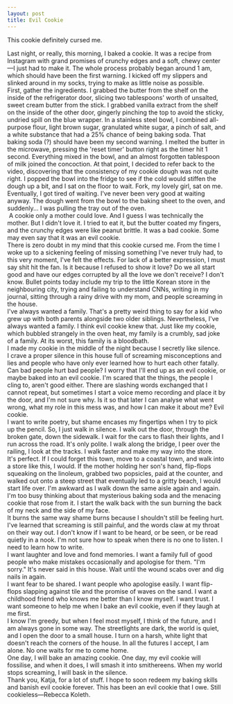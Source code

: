 ```yaml
---
layout: post
title: Evil Cookie
---
```


This cookie definitely cursed me.

<!--more-->

<div class= "indent"> Last night, or really, this morning, I baked a cookie. It was a recipe from Instagram with grand promises of crunchy edges and a soft, chewy center—I just had to make it. The whole process probably began around 1 am, which should have been the first warning. I kicked off my slippers and slinked around in my socks, trying to make as little noise as possible.</div>
<div class= "indent">First, gather the ingredients. I grabbed the butter from the shelf on the inside of the refrigerator door, slicing two tablespoons' worth of unsalted, sweet cream butter from the stick. I grabbed vanilla extract from the shelf on the inside of the other door, gingerly pinching the top to avoid the sticky, undried spill on the blue wrapper. In a stainless steel bowl, I combined all-purpose flour, light brown sugar, granulated white sugar, a pinch of salt, and a white substance that had a 25% chance of being baking soda. That baking soda (?) should have been my second warning. I melted the butter in the microwave, pressing the 'reset timer' button right as the timer hit 1 second. Everything mixed in the bowl, and an almost forgotten tablespoon of milk joined the concoction. At that point, I decided to refer back to the video, discovering that the consistency of my cookie dough was not quite right. I popped the bowl into the fridge to see if the cold would stiffen the dough up a bit, and I sat on the floor to wait. Fork, my lovely girl, sat on me. Eventually, I got tired of waiting. I've never been very good at waiting anyway. The dough went from the bowl to the baking sheet to the oven, and suddenly... I was pulling the tray out of the oven.</div> 
<div class= "indent"> <img src="/assets/IMG_0204.png" alt=""> A cookie only a mother could love. And I guess I was technically the mother. But I didn't love it. I tried to eat it, but the butter coated my fingers, and the crunchy edges were like peanut brittle. It was a bad cookie. Some may even say that it was an evil cookie.</div>
<div class= "indent"> There is zero doubt in my mind that this cookie cursed me. From the time I woke up to a sickening feeling of missing something I've never truly had, to this very moment, I've felt the effects. For lack of a better expression, I must say shit hit the fan. Is it because I refused to show it love? Do we all start good and have our edges corrupted by all the love we don't receive? I don't know. Bullet points today include my trip to the little Korean store in the neighbouring city, trying and failing to understand CNNs, writing in my journal, sitting through a rainy drive with my mom, and people screaming in the house.</div>
<div class= "indent"> I've always wanted a family. That's a pretty weird thing to say for a kid who grew up with both parents alongside two older siblings. Nevertheless, I've always wanted a family. I think evil cookie knew that. Just like my cookie, which bubbled strangely in the oven heat, my family is a crumbly, sad joke of a family. At its worst, this family is a bloodbath.</div>
<div class= "indent"> I made my cookie in the middle of the night because I secretly like silence.</div>
<div class= "indent"> I crave a proper silence in this house full of screaming misconceptions and lies and people who have only ever learned how to hurt each other fatally. Can bad people hurt bad people? I worry that I'll end up as an evil cookie, or maybe baked into an evil cookie. I'm scared that the things, the people I cling to, aren't good either. There are slashing words exchanged that I cannot repeat, but sometimes I start a voice memo recording and place it by the door, and I'm not sure why. Is it so that later I can analyse what went wrong, what my role in this mess was, and how I can make it about me? Evil cookie.</div>
<div class= "indent"> I want to write poetry, but shame encases my fingertips when I try to pick up the pencil. So, I just walk in silence. I walk out the door, through the broken gate, down the sidewalk. I wait for the cars to flash their lights, and I run across the road. It's only polite. I walk along the bridge, I peer over the railing, I look at the tracks. I walk faster and make my way into the store.</div>
<div class= "indent"> It's perfect. If I could forget this town, move to a coastal town, and walk into a store like this, I would. If the mother holding her son's hand, flip-flops squeaking on the linoleum, grabbed two popsicles, paid at the counter, and walked out onto a steep street that eventually led to a gritty beach, I would start life over. I'm awkward as I walk down the same aisle again and again. I'm too busy thinking about that mysterious baking soda and the menacing cookie that rose from it. I start the walk back with the sun burning the back of my neck and the side of my face.</div>
<div class= "indent"> It burns the same way shame burns because I shouldn't still be feeling hurt. I've learned that screaming is still painful, and the words claw at my throat on their way out. I don't know if I want to be heard, or be seen, or be read quietly in a nook. I'm not sure how to speak when there is no one to listen. I need to learn how to write.</div>
<div class= "indent"> I want laughter and love and fond memories. I want a family full of good people who make mistakes occasionally and apologise for them. "I'm sorry." It's never said in this house. Wait until the wound scabs over and dig nails in again.</div>
<div class= "indent"> I want fear to be shared. I want people who apologise easily. I want flip-flops slapping against tile and the promise of waves on the sand. I want a childhood friend who knows me better than I know myself. I want trust. I want someone to help me when I bake an evil cookie, even if they laugh at me first.</div>
<div class= "indent"> I know I'm greedy, but when I feel most myself, I think of the future, and I am always gone in some way. The streetlights are dark, the world is quiet, and I open the door to a small house. I turn on a harsh, white light that doesn't reach the corners of the house. In all the futures I accept, I am alone. No one waits for me to come home.</div>
<div class= "indent"> One day, I will bake an amazing cookie. One day, my evil cookie will fossilise, and when it does, I will smash it into smithereens. When my world stops screaming, I will bask in the silence.</div>
<div class= "indent"> Thank you, Katja, for a lot of stuff. I hope to soon redeem my baking skills and banish evil cookie forever. This has been an evil cookie that I owe. Still cookieless—Rebecca Koleth.</div>


